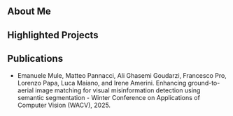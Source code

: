 ## About Me

## Highlighted Projects

## Publications

- Emanuele Mule, Matteo Pannacci, Ali Ghasemi Goudarzi, Francesco Pro, Lorenzo Papa, Luca Maiano, and Irene Amerini. Enhancing ground-to-aerial image matching for visual misinformation detection using semantic segmentation - Winter Conference on Applications of Computer Vision (WACV), 2025.


<!--
**MatteoPannacci/MatteoPannacci** is a ✨ _special_ ✨ repository because its `README.md` (this file) appears on your GitHub profile.

Here are some ideas to get you started:

- 🔭 I’m currently working on ...
- 🌱 I’m currently learning ...
- 👯 I’m looking to collaborate on ...
- 🤔 I’m looking for help with ...
- 💬 Ask me about ...
- 📫 How to reach me: ...
- 😄 Pronouns: ...
- ⚡ Fun fact: ...
-->
